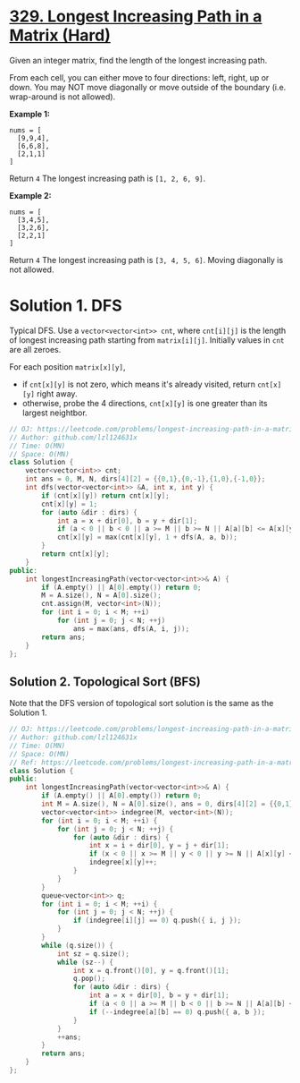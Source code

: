 # [329. Longest Increasing Path in a Matrix (Hard)](https://leetcode.com/problems/longest-increasing-path-in-a-matrix)

Given an integer matrix, find the length of the longest increasing path.

From each cell, you can either move to four directions: left, right, up or down. You may NOT move diagonally or move outside of the boundary (i.e. wrap-around is not allowed).

**Example 1:**
```
nums = [
  [9,9,4],
  [6,6,8],
  [2,1,1]
]
```
Return `4`
The longest increasing path is `[1, 2, 6, 9]`.

**Example 2:**
```
nums = [
  [3,4,5],
  [3,2,6],
  [2,2,1]
]
```
Return `4`
The longest increasing path is `[3, 4, 5, 6]`. Moving diagonally is not allowed.

# Solution 1. DFS

Typical DFS. Use a `vector<vector<int>> cnt`, where `cnt[i][j]` is the length of longest increasing path starting from `matrix[i][j]`. Initially values in `cnt` are all zeroes.

For each position `matrix[x][y]`,
* if `cnt[x][y]` is not zero, which means it's already visited, return `cnt[x][y]` right away.
* otherwise, probe the 4 directions, `cnt[x][y]` is one greater than its largest neightbor.

```cpp
// OJ: https://leetcode.com/problems/longest-increasing-path-in-a-matrix/
// Author: github.com/lzl124631x
// Time: O(MN)
// Space: O(MN)
class Solution {
    vector<vector<int>> cnt;
    int ans = 0, M, N, dirs[4][2] = {{0,1},{0,-1},{1,0},{-1,0}};
    int dfs(vector<vector<int>> &A, int x, int y) {
        if (cnt[x][y]) return cnt[x][y];
        cnt[x][y] = 1;
        for (auto &dir : dirs) {
            int a = x + dir[0], b = y + dir[1];
            if (a < 0 || b < 0 || a >= M || b >= N || A[a][b] <= A[x][y]) continue;
            cnt[x][y] = max(cnt[x][y], 1 + dfs(A, a, b));
        }
        return cnt[x][y];
    }
public:
    int longestIncreasingPath(vector<vector<int>>& A) {
        if (A.empty() || A[0].empty()) return 0;
        M = A.size(), N = A[0].size();
        cnt.assign(M, vector<int>(N));
        for (int i = 0; i < M; ++i) 
            for (int j = 0; j < N; ++j) 
                ans = max(ans, dfs(A, i, j));
        return ans;
    }
};
```

## Solution 2. Topological Sort (BFS)

Note that the DFS version of topological sort solution is the same as the Solution 1.

```cpp
// OJ: https://leetcode.com/problems/longest-increasing-path-in-a-matrix/
// Author: github.com/lzl124631x
// Time: O(MN)
// Space: O(MN)
// Ref: https://leetcode.com/problems/longest-increasing-path-in-a-matrix/discuss/288520/BFS-Implemented-Topological-Sort
class Solution {
public:
    int longestIncreasingPath(vector<vector<int>>& A) {
        if (A.empty() || A[0].empty()) return 0;
        int M = A.size(), N = A[0].size(), ans = 0, dirs[4][2] = {{0,1},{0,-1},{1,0},{-1,0}};
        vector<vector<int>> indegree(M, vector<int>(N));
        for (int i = 0; i < M; ++i) {
            for (int j = 0; j < N; ++j) {
                for (auto &dir : dirs) {
                    int x = i + dir[0], y = j + dir[1];
                    if (x < 0 || x >= M || y < 0 || y >= N || A[x][y] <= A[i][j]) continue;
                    indegree[x][y]++;
                }
            }
        }
        queue<vector<int>> q;
        for (int i = 0; i < M; ++i) {
            for (int j = 0; j < N; ++j) {
                if (indegree[i][j] == 0) q.push({ i, j });
            }
        }
        while (q.size()) {
            int sz = q.size();
            while (sz--) {
                int x = q.front()[0], y = q.front()[1];
                q.pop();
                for (auto &dir : dirs) {
                    int a = x + dir[0], b = y + dir[1];
                    if (a < 0 || a >= M || b < 0 || b >= N || A[a][b] <= A[x][y]) continue;
                    if (--indegree[a][b] == 0) q.push({ a, b });
                }
            }
            ++ans;
        }
        return ans;
    }
};
```